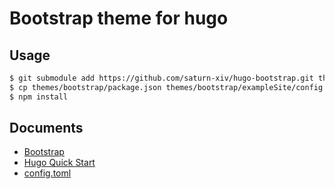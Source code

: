 # Bootstrap theme for hugo

## Usage

```bash
$ git submodule add https://github.com/saturn-xiv/hugo-bootstrap.git themes/bootstrap
$ cp themes/bootstrap/package.json themes/bootstrap/exampleSite/config.toml themes/bootstrap/.gitignore ./
$ npm install
```

## Documents

- [Bootstrap](https://getbootstrap.com/)
- [Hugo Quick Start](https://gohugo.io/getting-started/quick-start/)
- [config.toml](https://github.com/saturn-xiv/hugo-bootstrap/blob/master/exampleSite/config.toml)
